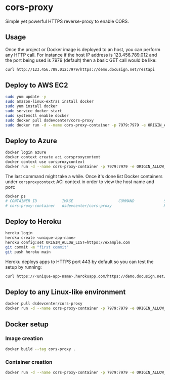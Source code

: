 # cors-proxy
Simple yet powerful HTTPS reverse-proxy to enable CORS.

## Usage
Once the project or Docker image is deployed to an host, you can perform any HTTP call. For instance if the host IP address is 123.456.789.012 and the port being used is 7979 (default) then a basic GET call would be like: 
```bash
curl http://123.456.789.012:7979/https://demo.docusign.net/restapi
```


## Deploy to AWS EC2
```bash
sudo yum update -y
sudo amazon-linux-extras install docker
sudo yum install docker
sudo service docker start
sudo systemctl enable docker
sudo docker pull dsdevcenter/cors-proxy
sudo docker run -d --name cors-proxy-container -p 7979:7979 -e ORIGIN_ALLOW_LIST=https://example.com dsdevcenter/cors-proxy
```

## Deploy to Azure
```bash
docker login azure
docker context create aci corsproxycontext
docker context use corsproxycontext
docker run -d --name cors-proxy-container -p 7979:7979 -e ORIGIN_ALLOW_LIST=https://example.com dsdevcenter/cors-proxy
```

The last command might take a while. Once it's done list Docker containers under `corsproxycontext` ACI context in order to view the host name and port:
```bash
docker ps
# CONTAINER ID           IMAGE                    COMMAND             STATUS              PORTS
# cors-proxy-container   dsdevcenter/cors-proxy                       Running             123.456.789.012:7979->7979/tcp
```

## Deploy to Heroku
```bash
heroku login
heroku create <unique-app-name>
heroku config:set ORIGIN_ALLOW_LIST=https://example.com
git commit -m "first commit"
git push heroku main
```

Heroku deploys apps to HTTPS port 443 by default so you can test the setup by running:
```bash
curl https://<unique-app-name>.herokuapp.com/https://demo.docusign.net/restapi
```

## Deploy to any Linux-like environment
```bash
docker pull dsdevcenter/cors-proxy
docker run -d --name cors-proxy-container -p 7979:7979 -e ORIGIN_ALLOW_LIST=https://example.com dsdevcenter/cors-proxy
```

## Docker setup
### Image creation
```bash
docker build --tag cors-proxy .
```

### Container creation
```bash
docker run -d --name cors-proxy-container -p 7979:7979 -e ORIGIN_ALLOW_LIST=https://example.com dsdevcenter/cors-proxy
```
